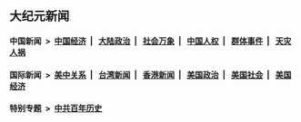 ## 大纪元新闻

#### 中国新闻 &nbsp;>&nbsp; [中国经济](indexes/ncid283/README.md?07062045) &nbsp;| &nbsp; [大陆政治](indexes/ncid277/README.md?07062045) &nbsp;| &nbsp; [社会万象](indexes/ncid282/README.md?07062045) &nbsp;| &nbsp; [中国人权](indexes/ncid278/README.md?07062045) &nbsp;| &nbsp; [群体事件](indexes/ncid279/README.md?07062045) &nbsp;| &nbsp; [天灾人祸](indexes/ncid280/README.md?07062045)

#### 国际新闻 &nbsp;>&nbsp; [美中关系](indexes/nf1412576/README.md?07062045) &nbsp;| &nbsp; [台湾新闻](indexes/ncid1349361/README.md?07062045) &nbsp;| &nbsp; [香港新闻](indexes/ncid1349362/README.md?07062045) &nbsp;| &nbsp; [美国政治](indexes/ncid1078159/README.md?07062045) &nbsp;| &nbsp; [美国社会](indexes/ncid1078160/README.md?07062045) &nbsp;| &nbsp; [美国经济](indexes/ncid1078158/README.md?07062045)

#### 特别专题 &nbsp;>&nbsp; [中共百年历史](https://github.com/epoch-news/epoch-special/blob/master/README.md?07062045)  

